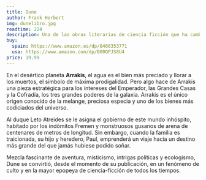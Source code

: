 ```yaml
---
title: Dune
author: Frank Herbert 
img: dunelibro.jpg
readtime: 224
description: Una de las obras literarias de ciencia ficción que ha cambiado el mundo.
buy:
  spain: https://www.amazon.es/dp/8466353771
  usa: https://www.amazon.com/dp/B00QPJS8U4
price: 19.99 
---
```


En el desértico planeta **Arrakis**, el agua es el bien más preciado y llorar a los muertos, el símbolo de máxima prodigalidad. Pero algo hace de Arrakis una pieza estratégica para los intereses del Emperador, las Grandes Casas y la Cofradía, los tres grandes poderes de la galaxia. Arrakis es el único origen conocido de la melange, preciosa especia y uno de los bienes más codiciados del universo.

Al duque Leto Atreides se le asigna el gobierno de este mundo inhóspito, habitado por los indómitos Fremen y monstruosos gusanos de arena de centenares de metros de longitud. Sin embargo, cuando la familia es traicionada, su hijo y heredero, Paul, emprenderá un viaje hacia un destino más grande del que jamás hubiese podido soñar.

Mezcla fascinante de aventura, misticismo, intrigas políticas y ecologismo, Dune se convirtió, desde el momento de su publicación, en un fenómeno de culto y en la mayor epopeya de ciencia-ficción de todos los tiempos.



